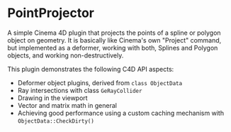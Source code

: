 # PointProjector

A simple Cinema 4D plugin that projects the points of a spline or polygon object on geometry. It is basically like Cinema's own "Project" command, but implemented as a deformer, working with both, Splines and Polygon objects, and working non-destructively.

This plugin demonstrates the following C4D API aspects:
* Deformer object plugins, derived from `class ObjectData`
* Ray intersections with class `GeRayCollider`
* Drawing in the viewport
* Vector and matrix math in general
* Achieving good performance using a custom caching mechanism with `ObjectData::CheckDirty()`
